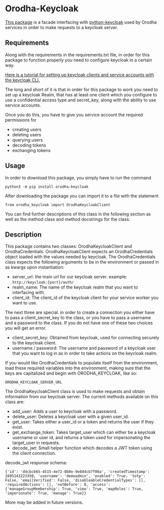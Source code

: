 # Orodha-Keycloak

[This package](https://github.com/Edison-Stuart/orodha-deployment/tree/main/orodha-keycloak) is a facade interfacing with [python-keycloak](https://python-keycloak.readthedocs.io/en/latest/) used by
Orodha services in order to make requests to a keycloak server.

## Requirements

Along with the requirements in the requirements.txt file, in order for this package to function properly you need to configure
keycloak in a certain way.

[Here is a tutorial for setting up keycloak clients and service accounts with the keycloak CLI.](https://medium.com/@mihirrajdixit/getting-started-with-service-accounts-in-keycloak-c8f6798a0675)

The long and short of it is that in order for this package to work you need to set up a keycloak Realm, that has at least one client which you configure to use a confidential access type and secret_key, along with the ability to use service accounts.

Once you do this, you have to give you service account the required permissions for

-   creating users
-   deleting users
-   querying users
-   decoding tokens
-   exchanging tokens

## Usage

In order to download this package, you simply have to run the command

`python3 -m pip install orodha-keycloak`

After downloading the package you can import it to a file with the statement

`from orodha_keycloak import OrodhaKeycloakClient`

You can find further descriptions of this class in the following section as well as
the method class and method docstrings for the class.

## Description

This package contains two classes: OrodhaKeycloakClient and OrodhaCredentials.
OrodhaKeycloakClient expects an OrodhaCredentials object loaded with the values needed
by keycloak.
The OrodhaCredentials class expects the following arguments
to be in the environment or passed in as kwargs upon instantiation:

-   server_url: the main url for our keycloak server. example: `http://keycloak:{port}/auth/`
-   realm_name: The name of the keycloak realm that you want to interfacing with.
-   client_id: The client_id of the keycloak client for your service worker you want to use.

The next three are special. in order to create a connection you either have to pass a client_secret_key to the class,
or you have to pass a username and a password to the class. If you do not have one of these two choices you will get an error.

-   client_secret_key: Obtained from keycloak, used for connecting securely to the keycloak client.
-   username / password: The username and password of a keycloak user that you want to log in as in order to
    take actions on the keycloak realm.

If you would like OrodhaCredentials to populate itself from the environment, load these required variables into the environment,
making sure that the keys are capitalized and begin with ORODHA_KEYCLOAK, like so:

`ORODHA_KEYCLOAK_SERVER_URL`

The OrodhaKeycloakClient class is used to make requests and obtain information from our keycloak server.
The current methods available on this class are:

-   add_user: Adds a user to keycloak with a password.
-   delete_user: Deletes a keycloak user with a given user_id.
-   get_user: Takes either a user_id or a token and returns the user if they exist.
-   get_exchange_token: Takes target_user which can either be a keycloak username or user id, and
    returns a token used for impersonating the target_user in requests.
-   decode_jwt: Small helper function which decodes a JWT token using the client connection.

decode_jwt response schema:

```
{'id': 'ddcbcb65-4515-4e72-8b0e-9e844cb7f06a', 'createdTimestamp': 1695143223350, 'username': 'demoadmin', 'enabled': True, 'totp': False, 'emailVerified': False, 'disableableCredentialTypes': [], 'requiredActions': [], 'notBefore': 0, 'access': {'manageGroupMembership': True, 'view': True, 'mapRoles': True, 'impersonate': True, 'manage': True}}
```

More may be added in future versions.
